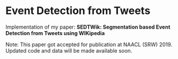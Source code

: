 # Event Detection from Tweets
Implementation of my paper: **SEDTWik: Segmentation based Event Detection from Tweets using WIKipedia**

Note: This paper got accepted for publication at NAACL (SRW) 2019. Updated code and data will be made available soon.
